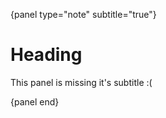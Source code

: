 {panel type="note" subtitle="true"}

# Heading

This panel is missing it's subtitle :(

{panel end}
